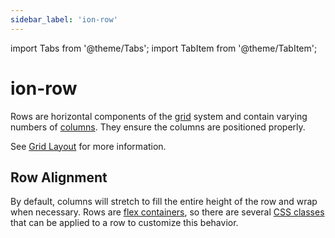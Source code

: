 ```yaml
---
sidebar_label: 'ion-row'
---
```


import Tabs from '@theme/Tabs';
import TabItem from '@theme/TabItem';

# ion-row

Rows are horizontal components of the [grid](grid.md) system and contain varying numbers of
[columns](col.md). They ensure the columns are positioned properly.

See [Grid Layout](../layout/grid.md) for more information.

## Row Alignment

By default, columns will stretch to fill the entire height of the row and wrap when necessary. Rows are [flex containers](https://developer.mozilla.org/en-US/docs/Glossary/Flex_Container), so there are several [CSS classes](../layout/css-utilities.md#flex-container-properties) that can be applied to a row to customize this behavior.

